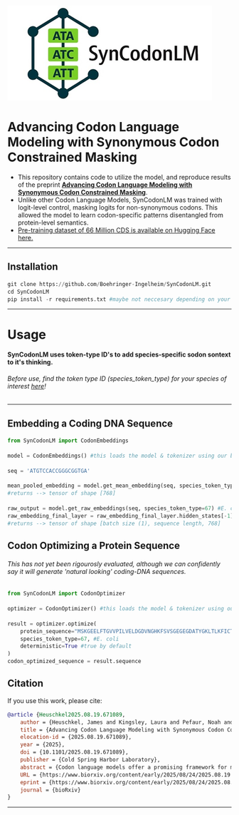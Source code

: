 ![SynCodonLM Logo](SynCodonLM/logo/logo.jpg)


# Advancing Codon Language Modeling with Synonymous Codon Constrained Masking



- This repository contains code to utilize the model, and reproduce results of the preprint [**Advancing Codon Language Modeling with Synonymous Codon Constrained Masking**](https://doi.org/10.1101/2025.08.19.671089).
- Unlike other Codon Language Models, SynCodonLM was trained with logit-level control, masking logits for non-synonymous codons. This allowed the model to learn codon-specific patterns disentangled from protein-level semantics.
- [Pre-training dataset of 66 Million CDS is available on Hugging Face here.](https://huggingface.co/datasets/jheuschkel/cds-dataset)
---
## Installation

```python
git clone https://github.com/Boehringer-Ingelheim/SynCodonLM.git
cd SynCodonLM
pip install -r requirements.txt #maybe not neccesary depending on your env :)
```
---
# Usage
#### SynCodonLM uses token-type ID's to add species-specific sodon sontext to it's thinking.
###### Before use, find the token type ID (species_token_type) for your species of interest [here](https://github.com/Boehringer-Ingelheim/SynCodonLM/blob/master/SynCodonLM/species_token_type.py)!
---
## Embedding a Coding DNA Sequence
```python
from SynCodonLM import CodonEmbeddings

model = CodonEmbeddings() #this loads the model & tokenizer using our built-in functions

seq = 'ATGTCCACCGGGCGGTGA'

mean_pooled_embedding = model.get_mean_embedding(seq, species_token_type=67) #E. coli
#returns --> tensor of shape [768]

raw_output = model.get_raw_embeddings(seq, species_token_type=67) #E. coli
raw_embedding_final_layer = raw_embedding_final_layer.hidden_states[-1] #treat this like a typical Hugging Face model dictionary based output!
#returns --> tensor of shape [batch size (1), sequence length, 768]
```
## Codon Optimizing a Protein Sequence
###### This has not yet been rigourosly evaluated, although we can confidently say it will generate 'natural looking' coding-DNA sequences. 
```python
from SynCodonLM import CodonOptimizer

optimizer = CodonOptimizer() #this loads the model & tokenizer using our built-in functions

result = optimizer.optimize(
    protein_sequence="MSKGEELFTGVVPILVELDGDVNGHKFSVSGEGEGDATYGKLTLKFICTTGKLPVPWPTLVTTFSYGVQCFSRYPDHMKRHDFFKSAMPEGYVQERTIFFKDDGNYKTRAEVKFEGDTLVNRIELKGIDFKEDGNILGHKLEYNYNSHNVYIMADKQKNGIKVNFKIRHNIEDGSVQLADHYQQNTPIGDGPVLLPDNHYLSTQSALSKDPNEKRDHMVLLEFVTAAGITLGMDELYK", #GFP 
    species_token_type=67, #E. coli
    deterministic=True #true by default
)
codon_optimized_sequence = result.sequence
```

## Citation
If you use this work, please cite:
```bibtex
@article {Heuschkel2025.08.19.671089,
	author = {Heuschkel, James and Kingsley, Laura and Pefaur, Noah and Nixon, Andrew and Cramer, Steven},
	title = {Advancing Codon Language Modeling with Synonymous Codon Constrained Masking},
	elocation-id = {2025.08.19.671089},
	year = {2025},
	doi = {10.1101/2025.08.19.671089},
	publisher = {Cold Spring Harbor Laboratory},
	abstract = {Codon language models offer a promising framework for modeling protein-coding DNA sequences, yet current approaches often conflate codon usage with amino acid semantics, limiting their ability to capture DNA-level biology. We introduce SynCodonLM, a codon language model that enforces a biologically grounded constraint: masked codons are only predicted from synonymous options, guided by the known protein sequence. This design disentangles codon-level from protein-level semantics, enabling the model to learn nucleotide-specific patterns. The constraint is implemented by masking non-synonymous codons from the prediction space prior to softmax. Unlike existing models, which cluster codons by amino acid identity, SynCodonLM clusters by nucleotide properties, revealing structure aligned with DNA-level biology. Furthermore, SynCodonLM outperforms existing models on 6 of 7 benchmarks sensitive to DNA-level features, including mRNA and protein expression. Our approach advances domain-specific representation learning and opens avenues for sequence design in synthetic biology, as well as deeper insights into diverse bioprocesses.Competing Interest StatementThe authors have declared no competing interest.},
	URL = {https://www.biorxiv.org/content/early/2025/08/24/2025.08.19.671089},
	eprint = {https://www.biorxiv.org/content/early/2025/08/24/2025.08.19.671089.full.pdf},
	journal = {bioRxiv}
}
```
----




